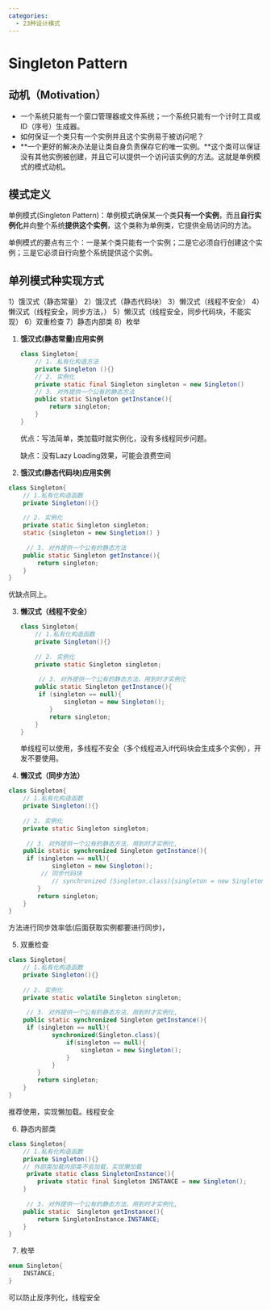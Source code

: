 ```yaml
---
categories:
  - 23种设计模式
---
```



# Singleton Pattern

## 动机（Motivation）

* 一个系统只能有一个窗口管理器或文件系统；一个系统只能有一个计时工具或ID（序号）生成器。
* 如何保证一个类只有一个实例并且这个实例易于被访问呢？
* **一个更好的解决办法是让类自身负责保存它的唯一实例。**这个类可以保证没有其他实例被创建，并且它可以提供一个访问该实例的方法。这就是单例模式的模式动机。

## 模式定义

单例模式(Singleton Pattern)：单例模式确保某一个类**只有一个实例**，而且**自行实例化**并向整个系统**提供这个实例**，这个类称为单例类，它提供全局访问的方法。

单例模式的要点有三个：一是某个类只能有一个实例；二是它必须自行创建这个实例；三是它必须自行向整个系统提供这个实例。 

## 单列模式种实现方式

1）饿汉式（静态常量）
2）饿汉式（静态代码块）
3）懒汉式（线程不安全）
4）懒汉式（线程安全，同步方法，）
5）懒汉式（线程安全，同步代码块，不能实现）
6）双重检查
7）静态内部类
8）枚举

1. **饿汉式(静态常量)应用实例**

   ```java
   class Singleton{
       // 1. 私有化构造方法
       private Singleton (){}
       // 2. 实例化
       private static final Singleton singleton = new Singleton()
       // 3. 对外提供一个公有的静态方法
       public static Singleton getInstance(){
           return singleton;
       }
   }
   ```

   优点：写法简单，类加载时就实例化，没有多线程同步问题。

   缺点：没有Lazy Loading效果，可能会浪费空间

2. **饿汉式(静态代码块)应用实例**

```java
class Singleton{
    // 1.私有化构造函数
    private Singleton(){}
    
    // 2. 实例化
    private static Singleton singleton;
    static {singleton = new Singletion() }
    
     // 3. 对外提供一个公有的静态方法
    public static Singleton getInstance(){
        return singleton;
    }
}
```

优缺点同上。

3. **懒汉式（线程不安全）**

   ```java
   class Singleton{
       // 1.私有化构造函数
       private Singleton(){}
       
       // 2. 实例化
       private static Singleton singleton;
       
        // 3. 对外提供一个公有的静态方法，用到时才实例化
       public static Singleton getInstance(){
   		if (singleton == null){
               singleton = new Singleton();
           }
           return singleton;
       }
   }
   ```

   单线程可以使用，多线程不安全（多个线程进入if代码块会生成多个实例），开发不要使用。

4.  **懒汉式（同步方法）**

   ```java
   class Singleton{
       // 1.私有化构造函数
       private Singleton(){}
       
       // 2. 实例化
       private static Singleton singleton;
       
        // 3. 对外提供一个公有的静态方法，用到时才实例化,
       public static synchronized Singleton getInstance(){
   		if (singleton == null){
               singleton = new Singleton();
            // 同步代码块
               // synchronized (Singleton.class){singleton = new Singleton();}
           }
           return singleton;
       }
   }
   ```

   方法进行同步效率低(后面获取实例都要进行同步)，

5.  双重检查

   ```java
   class Singleton{
       // 1.私有化构造函数
       private Singleton(){}
       
       // 2. 实例化
       private static volatile Singleton singleton;
       
        // 3. 对外提供一个公有的静态方法，用到时才实例化,
       public static synchronized Singleton getInstance(){
   		if (singleton == null){
               synchronized(Singleton.class){
                   if(singleton == null){
                       singleton = new Singleton();
                   }
               }
           }
           return singleton;
       }
   }
   ```

   推荐使用，实现懒加载。线程安全

6.  静态内部类

   ```java
   class Singleton{
       // 1.私有化构造函数
       private Singleton(){}
       // 外部类加载内部类不会加载，实现懒加载
     	private static class SingletonInstance(){
           private static final Singleton INSTANCE = new Singleton();
       }
       
        // 3. 对外提供一个公有的静态方法，用到时才实例化,
       public static  Singleton getInstance(){
           return SingletonInstance.INSTANCE;
       }
   }
   
   ```
   
7.  枚举

   ```java
   enum Singleton{
       INSTANCE;
   }
   ```

   可以防止反序列化，线程安全